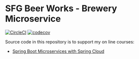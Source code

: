 # SFG Beer Works - Brewery Microservice

[![CircleCI](https://circleci.com/gh/mpbalmeida/mssc-brewery.svg?style=shield)](<https://app.circleci.com/pipelines/github/mpbalmeida/mssc-brewery>)
[![codecov](https://codecov.io/gh/mpbalmeida/mssc-brewery/branch/master/graph/badge.svg?token=V8U5YZYKVA)](https://codecov.io/gh/mpbalmeida/mssc-brewery)

Source code in this repository is to support my on line courses:

* [Spring Boot Microservices with Spring Cloud](https://www.udemy.com/spring-boot-microservices-with-spring-cloud-beginner-to-guru/?couponCode=GIT_HUB2)
